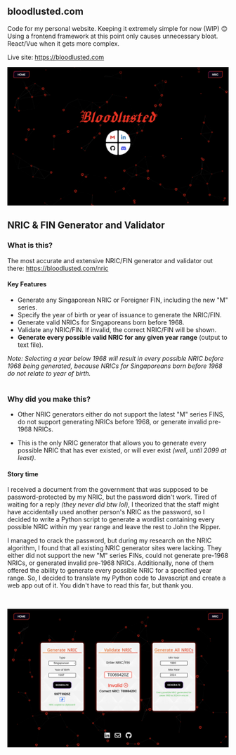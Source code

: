 ## bloodlusted.com

Code for my personal website. Keeping it extremely simple for now (WIP) 😊 <br/>
Using a frontend framework at this point only causes unnecessary bloat. React/Vue when it gets more complex.

Live site: https://bloodlusted.com <br/>

![Image](./img/preview/main.png) <br/>

## NRIC & FIN Generator and Validator

### What is this?
The most accurate and extensive NRIC/FIN generator and validator out there: https://bloodlusted.com/nric

#### Key Features

* Generate any Singaporean NRIC or Foreigner FIN, including the new "M" series.
* Specify the year of birth or year of issuance to generate the NRIC/FIN.
* Generate valid NRICs for Singaporeans born before 1968.
* Validate any NRIC/FIN. If invalid, the correct NRIC/FIN will be shown.
* **Generate every possible valid NRIC for any given year range** (output to text file).

*Note: Selecting a year below 1968 will result in every possible NRIC before 1968 being generated, because NRICs for Singaporeans born before 1968 do not relate to year of birth.* <br/><br/>

### Why did you make this?

* Other NRIC generators either do not support the latest "M" series FINS, do not support generating NRICs before 1968, or generate invalid pre-1968 NRICs.

* This is the only NRIC generator that allows you to generate every possible NRIC that has ever existed, or will ever exist *(well, until 2099 at least)*.

#### Story time
I received a document from the government that was supposed to be password-protected by my NRIC, but the password didn't work. Tired of waiting for a reply *(they never did btw lol)*, I theorized that the staff might have accidentally used another person's NRIC as the password, so I decided to write a Python script to generate a wordlist containing every possible NRIC within my year range and leave the rest to John the Ripper.

I managed to crack the password, but during my research on the NRIC algorithm, I found that all existing NRIC generator sites were lacking. They either did not support the new "M" series FINs, could not generate pre-1968 NRICs, or generated invalid pre-1968 NRICs. Additionally, none of them offered the ability to generate every possible NRIC for a specified year range. So, I decided to translate my Python code to Javascript and create a web app out of it. You didn't have to read this far, but thank you.

<br/>

![Image](./img/preview/nric.png)